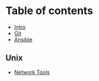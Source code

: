 # Table of contents

* [Intro](README.md)
* [Git](git.md)
* [Ansible](ansible.md)

## Unix

* [Network Tools](unix/network-utility.md)


